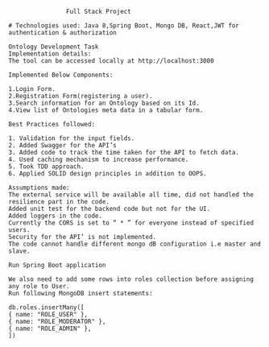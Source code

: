 					Full Stack Project
	
	# Technologies used: Java 8,Spring Boot, Mongo DB, React,JWT for authentication & authorization

	Ontology Development Task
	Implementation details:
	The tool can be accessed locally at http://localhost:3000
 
 	Implemented Below Components:
  
  	1.Login Form.
  	2.Registration Form(registering a user).
  	3.Search information for an Ontology based on its Id.
  	4.View list of Ontologies meta data in a tabular form.
  
  	Best Practices followed:
  
  	1. Validation for the input fields. 
  	2. Added Swagger for the API’s
  	3. Added code to track the time taken for the API to fetch data.
  	4. Used caching mechanism to increase performance.
  	5. Took TDD approach.
  	6. Applied SOLID design principles in addition to OOPS.

	Assumptions made:
	The external service will be available all time, did not handled the resilience part in the code.
	Added unit test for the backend code but not for the UI.
	Added loggers in the code.
	Currently the CORS is set to “ * ” for everyone instead of specified users.
	Security for the API’ is not implemented.
	The code cannot handle different mongo dB configuration i.e master and slave.
	
	Run Spring Boot application

	We also need to add some rows into roles collection before assigning any role to User.
	Run following MongoDB insert statements:

	db.roles.insertMany([
   	{ name: "ROLE_USER" },
   	{ name: "ROLE_MODERATOR" },
   	{ name: "ROLE_ADMIN" },
	])

 


